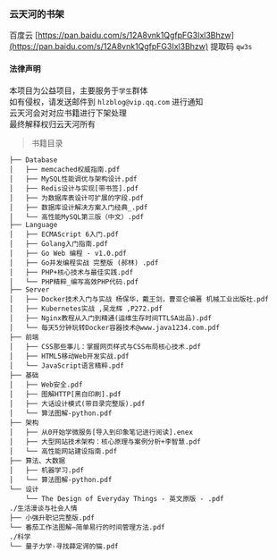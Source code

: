 ### 云天河的书架

百度云 [https://pan.baidu.com/s/12A8vnk1QgfpFG3Ixl3Bhzw](https://pan.baidu.com/s/12A8vnk1QgfpFG3Ixl3Bhzw) 提取码 `qw3s`  

#### 法律声明

本项目为公益项目，主要服务于`学生`群体  
如有侵权，请发送邮件到 `hlzblog@vip.qq.com` 进行通知  
云天河会对对应书籍进行下架处理  
最终解释权归云天河所有  

> 书籍目录

    ├── Database
    │   ├── memcached权威指南.pdf
    │   ├── MySQL性能调优与架构设计.pdf
    │   ├── Redis设计与实现[带书签].pdf
    │   ├── 为数据库表设计可扩展的字段.pdf
    │   ├── 数据库设计解决方案入门经典_.pdf
    │   └── 高性能MySQL第三版（中文）.pdf
    ├── Language
    │   ├── ECMAScript 6入门.pdf
    │   ├── Golang入门指南.pdf
    │   ├── Go Web 编程 - v1.0.pdf
    │   ├── Go并发编程实战 完整版 (郝林) .pdf
    │   ├── PHP+核心技术与最佳实践.pdf
    │   └── PHP精粹_编写高效PHP代码.pdf
    ├── Server
    │   ├── Docker技术入门与实战 杨保华，戴王剑，曹亚仑编著 机械工业出版社.pdf
    │   ├── Kubernetes实战 ,吴龙辉 ,P272.pdf
    │   ├── Nginx教程从入门到精通(运维生存时间TTLSA出品).pdf
    │   └── 每天5分钟玩转Docker容器技术@www.java1234.com.pdf
    ├── 前端
    │   ├── CSS那些事儿：掌握网页样式与CSS布局核心技术.pdf
    │   ├── HTML5移动Web开发实战.pdf
    │   └── JavaScript语言精粹.pdf
    ├── 基础
    │   ├── Web安全.pdf
    │   ├── 图解HTTP[黑白印刷].pdf
    │   ├── 大话设计模式(带目录完整版).pdf
    │   └── 算法图解-python.pdf
    ├── 架构
    │   ├── 从0开始学微服务[导入到印象笔记进行阅读].enex
    │   ├── 大型网站技术架构：核心原理与案例分析+李智慧.pdf
    │   └── 高性能网站建设指南.pdf
    ├── 算法、大数据
    │   ├── 机器学习.pdf
    │   └── 算法图解-python.pdf
    └── 设计
        └── The Design of Everyday Things - 英文原版 - .pdf
    ./生活漫谈与社会人情
    ├── 小强升职记完整版.pdf
    └── 番茄工作法图解—简单易行的时间管理方法.pdf
    ./科学
    └── 量子力学-寻找薛定谔的猫.pdf
